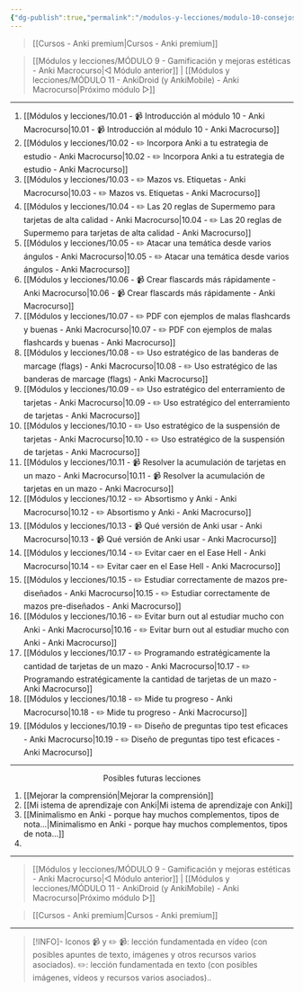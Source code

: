 ```yaml
---
{"dg-publish":true,"permalink":"/modulos-y-lecciones/modulo-10-consejos-sobre-el-aprendizaje-con-anki-anki-macrocurso/","noteIcon":"","updated":"2024-05-22T11:48:55.703+02:00"}
---
```



> [[Cursos - Anki premium\|Cursos - Anki premium]]

> [[Módulos y lecciones/MÓDULO 9 - Gamificación y mejoras estéticas - Anki Macrocurso\|◁ Módulo anterior]] | [[Módulos y lecciones/MÓDULO 11 - AnkiDroid (y AnkiMobile) - Anki Macrocurso\|Próximo módulo ▷]]

---

1. [[Módulos y lecciones/10.01 - 📹 Introducción al módulo 10 - Anki Macrocurso\|10.01 - 📹 Introducción al módulo 10 - Anki Macrocurso]]
2. [[Módulos y lecciones/10.02 - ✏️ Incorpora Anki a tu estrategia de estudio - Anki Macrocurso\|10.02 - ✏️ Incorpora Anki a tu estrategia de estudio - Anki Macrocurso]]
3. [[Módulos y lecciones/10.03 - ✏️ Mazos vs. Etiquetas - Anki Macrocurso\|10.03 - ✏️ Mazos vs. Etiquetas - Anki Macrocurso]]
4. [[Módulos y lecciones/10.04 - ✏️  Las 20 reglas de Supermemo para tarjetas de alta calidad - Anki Macrocurso\|10.04 - ✏️  Las 20 reglas de Supermemo para tarjetas de alta calidad - Anki Macrocurso]]
5. [[Módulos y lecciones/10.05 - ✏️ Atacar una temática desde varios ángulos - Anki Macrocurso\|10.05 - ✏️ Atacar una temática desde varios ángulos - Anki Macrocurso]]
6. [[Módulos y lecciones/10.06 - 📹 Crear flascards más rápidamente - Anki Macrocurso\|10.06 - 📹 Crear flascards más rápidamente - Anki Macrocurso]]
7. [[Módulos y lecciones/10.07 - ✏️ PDF con ejemplos de malas flashcards y buenas - Anki Macrocurso\|10.07 - ✏️ PDF con ejemplos de malas flashcards y buenas - Anki Macrocurso]]
8. [[Módulos y lecciones/10.08 - ✏️ Uso estratégico de las banderas de marcage (flags) - Anki Macrocurso\|10.08 - ✏️ Uso estratégico de las banderas de marcage (flags) - Anki Macrocurso]]
9. [[Módulos y lecciones/10.09 - ✏️ Uso estratégico del enterramiento de tarjetas - Anki Macrocurso\|10.09 - ✏️ Uso estratégico del enterramiento de tarjetas - Anki Macrocurso]]
10. [[Módulos y lecciones/10.10 - ✏️ Uso estratégico de la suspensión de tarjetas - Anki Macrocurso\|10.10 - ✏️ Uso estratégico de la suspensión de tarjetas - Anki Macrocurso]]
11. [[Módulos y lecciones/10.11 - 📹 Resolver la acumulación de tarjetas en un mazo - Anki Macrocurso\|10.11 - 📹 Resolver la acumulación de tarjetas en un mazo - Anki Macrocurso]]
12. [[Módulos y lecciones/10.12 - ✏️ Absortismo y Anki - Anki Macrocurso\|10.12 - ✏️ Absortismo y Anki - Anki Macrocurso]]
13. [[Módulos y lecciones/10.13 - 📹 Qué versión de Anki usar - Anki Macrocurso\|10.13 - 📹 Qué versión de Anki usar - Anki Macrocurso]]
14. [[Módulos y lecciones/10.14 - ✏️ Evitar caer en el Ease Hell - Anki Macrocurso\|10.14 - ✏️ Evitar caer en el Ease Hell - Anki Macrocurso]]
15. [[Módulos y lecciones/10.15 - ✏️ Estudiar correctamente de mazos pre-diseñados - Anki Macrocurso\|10.15 - ✏️ Estudiar correctamente de mazos pre-diseñados - Anki Macrocurso]]
16. [[Módulos y lecciones/10.16 - ✏️ Evitar burn out al estudiar mucho con Anki - Anki Macrocurso\|10.16 - ✏️ Evitar burn out al estudiar mucho con Anki - Anki Macrocurso]]
17. [[Módulos y lecciones/10.17 - ✏️ Programando estratégicamente la cantidad de tarjetas de un mazo - Anki Macrocurso\|10.17 - ✏️ Programando estratégicamente la cantidad de tarjetas de un mazo - Anki Macrocurso]]
18. [[Módulos y lecciones/10.18 - ✏️ Mide tu progreso - Anki Macrocurso\|10.18 - ✏️ Mide tu progreso - Anki Macrocurso]]
19. [[Módulos y lecciones/10.19 - ✏️ Diseño de preguntas tipo test eficaces - Anki Macrocurso\|10.19 - ✏️ Diseño de preguntas tipo test eficaces - Anki Macrocurso]]



---

<center>Posibles futuras lecciones</center>

1. [[Mejorar la comprensión\|Mejorar la comprensión]]
2. [[Mi istema de aprendizaje con Anki\|Mi istema de aprendizaje con Anki]]
3. [[Minimalismo en Anki - porque hay muchos complementos, tipos de nota...\|Minimalismo en Anki - porque hay muchos complementos, tipos de nota...]]
4. 

---

> [[Módulos y lecciones/MÓDULO 9 - Gamificación y mejoras estéticas - Anki Macrocurso\|◁ Módulo anterior]] | [[Módulos y lecciones/MÓDULO 11 - AnkiDroid (y AnkiMobile) - Anki Macrocurso\|Próximo módulo ▷]]

> [[Cursos - Anki premium\|Cursos - Anki premium]]

---

> [!INFO]- Iconos 📹 y ✏️
> 📹: lección fundamentada en vídeo (con posibles apuntes de texto, imágenes y otros recursos varios asociados).
> ✏️: lección fundamentada en texto (con posibles imágenes, vídeos y recursos varios asociados)..